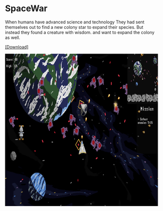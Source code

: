 # SpaceWar
When humans have advanced science and technology They had sent themselves out to find a new colony star to expand their species. But instead they found a creature with wisdom. and want to expand the colony as well.

<a href="l3allil2on.itch.io/spacewar" target="_blank">[Download]</a>

<img src="SpaceWarCover.png" height="500" />
